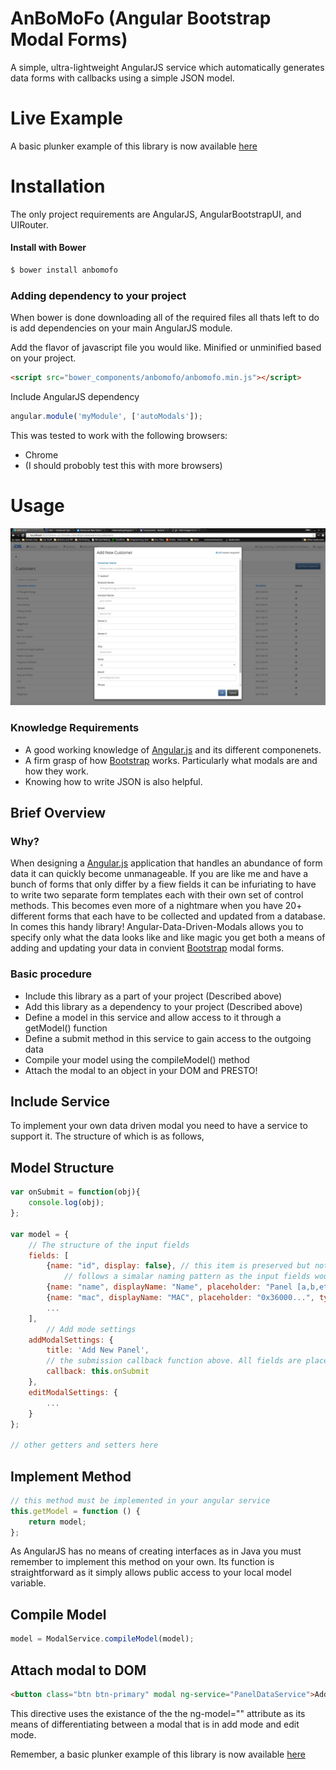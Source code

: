# AnBoMoFo (Angular Bootstrap Modal Forms)
A simple, ultra-lightweight AngularJS service which automatically generates data forms with callbacks using a simple JSON model.

# Live Example
A basic plunker example of this library is now available <a href="http://embed.plnkr.co/ETaJ3W/preview" target="_blank">here</a>

# Installation

The only project requirements are AngularJS, AngularBootstrapUI, and UIRouter.

#### Install with Bower
```sh
$ bower install anbomofo
```

### Adding dependency to your project

When bower is done downloading all of the required files all thats left to do is add dependencies on your main AngularJS module.

Add the flavor of javascript file you would like. Minified or unminified based on your project.
```html
<script src="bower_components/anbomofo/anbomofo.min.js"></script>
```

Include AngularJS dependency
```js
angular.module('myModule', ['autoModals']);
```
This was tested to work with the following browsers:
* Chrome
* (I should probobly test this with more browsers)

# Usage

![Screenshot](readmeImages/Screenshot.png)
### Knowledge Requirements
* A good working knowledge of [Angular.js](https://angularjs.org/) and its different componenets.
* A firm grasp of how [Bootstrap](http://www.getbootstrap.com) works. Particularly what modals are and how they work.
* Knowing how to write JSON is also helpful.

## Brief Overview

### Why?

When designing a [Angular.js](https://angularjs.org/) application that handles an abundance of form data it can quickly become unmanageable. If you are like me and have a bunch of forms that only differ by a fiew fields it can be infuriating to have to write two separate form templates each with their own set of control methods. This becomes even more of a nightmare when you have 20+ different forms that each have to be collected and updated from a database. In comes this handy library! Angular-Data-Driven-Modals allows you to specify only what the data looks like and like magic you get both a means of adding and updating your data in convient [Bootstrap](http://www.getbootstrap.com) modal forms.

### Basic procedure

* Include this library as a part of your project (Described above)
* Add this library as a dependency to your project (Described above)
* Define a model in this service and allow access to it through a getModel() function
* Define a submit method in this service to gain access to the outgoing data
* Compile your model using the compileModel() method
* Attach the modal to an object in your DOM and PRESTO!

         
## Include Service
To implement your own data driven modal you need to have a service to support it. The structure of which is as follows,
         
## Model Structure
```javascript
var onSubmit = function(obj){
	console.log(obj);
};

var model = {
	// The structure of the input fields
	fields: [
		{name: "id", display: false}, // this item is preserved but not displayed
        	// follows a simalar naming pattern as the input fields would
		{name: "name", displayName: "Name", placeholder: "Panel [a,b,etc...]", type: "text", required: true},
		{name: "mac", displayName: "MAC", placeholder: "0x36000...", type: "text", required: true},        
        ...
	],
    	// Add mode settings
	addModalSettings: {
		title: 'Add New Panel',
        // the submission callback function above. All fields are placed into a new object
		callback: this.onSubmit 
	},
	editModalSettings: {
		...
	}
};

// other getters and setters here
```
         
## Implement Method
```javascript
// this method must be implemented in your angular service
this.getModel = function () {
	return model;
};
```
As AngularJS has no means of creating interfaces as in Java you must remember to implement this method on your own. Its function is straightforward as it simply allows public access to your local model variable.
         
## Compile Model
```javascript
model = ModalService.compileModel(model);
```         

## Attach modal to DOM
```html
<button class="btn btn-primary" modal ng-service="PanelDataService">Add Panel</button>
```
This directive uses the existance of the the ng-model="" attribute as its means of differentiating between a modal that is in add mode and edit mode.

Remember, a basic plunker example of this library is now available <a href="http://embed.plnkr.co/ETaJ3W/preview" target="_blank">here</a>
